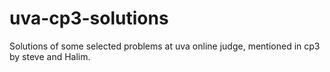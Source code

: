 # uva-cp3-solutions
Solutions of some selected problems at uva online judge, mentioned in cp3 by steve and Halim.
